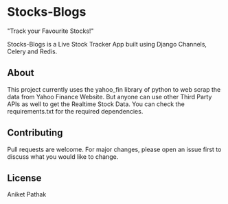 # Stocks-Blogs
"Track your Favourite Stocks!"

Stocks-Blogs is a Live Stock Tracker App built using Django Channels, Celery and Redis.

## About
This project currently uses the yahoo_fin library of python to web scrap the data from Yahoo Finance Website. But anyone can use other Third Party APIs as well to get the Realtime Stock Data.
You can check the requirements.txt for the required dependencies.

## Contributing
Pull requests are welcome. For major changes, please open an issue first to discuss what you would like to change.


## License
Aniket Pathak
